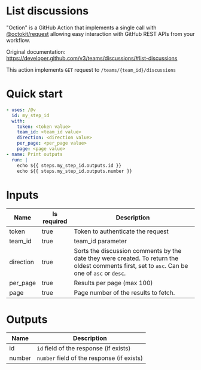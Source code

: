 # List discussions

"Oction" is a GitHub Action that implements a single call with 
[@octokit/request](https://www.npmjs.com/package/@octokit/request)
allowing easy interaction with GitHub REST APIs from your workflow.

Original documentation: https://developer.github.com/v3/teams/discussions/#list-discussions

This action implements `GET` request to `/teams/{team_id}/discussions`


# Quick start

```yaml
- uses: /@v
  id: my_step_id
  with:
    token: <token value>
    team_id: <team_id value>
    direction: <direction value>
    per_page: <per_page value>
    page: <page value>
- name: Print outputs
  run: |
    echo ${{ steps.my_step_id.outputs.id }}
    echo ${{ steps.my_step_id.outputs.number }}
```


# Inputs

| Name | Is required | Description |
|---|---|---|
|token|true|Token to authenticate the request
|team_id|true|team_id parameter
|direction|true|Sorts the discussion comments by the date they were created. To return the oldest comments first, set to `asc`. Can be one of `asc` or `desc`.
|per_page|true|Results per page (max 100)
|page|true|Page number of the results to fetch.

# Outputs

| Name | Description |
|---|---|
|id|`id` field of the response (if exists)|
|number|`number` field of the response (if exists)|

